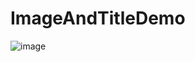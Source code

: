 # ImageAndTitleDemo
 ![image](https://github.com/evernoteHW/ImageAndTitleDemo/blob/master/demo.png)

